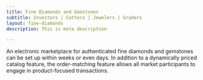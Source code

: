 ```yaml
---
title: Fine Diamonds and Gemstones
subtitle: Investors | Cutters | Jewelers | Graders
layout: fine-diamonds
description: This is meta description

---
```

An electronic marketplace for authenticated fine diamonds and gemstones can be set up within weeks or even days. In addition to a dynamically priced catalog feature, the order-matching feature allows all market participants to engage in product-focused transactions.